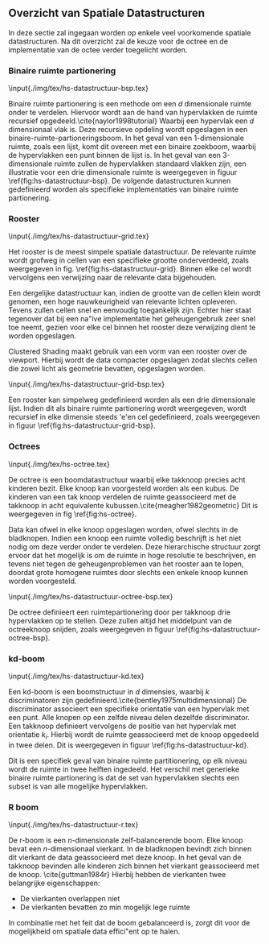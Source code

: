 ## Overzicht van Spatiale Datastructuren

In deze sectie zal ingegaan worden op enkele veel voorkomende spatiale 
datastructuren. Na dit overzicht zal de keuze voor de octree en de implementatie
van de octee verder toegelicht worden.

### Binaire ruimte partionering

\input{./img/tex/hs-datastructuur-bsp.tex}

Binaire ruimte partionering is een methode om een $d$ dimensionale ruimte onder
te verdelen. Hiervoor wordt aan de hand van hypervlakken de ruimte recursief
opgedeeld.\cite{naylor1998tutorial} Waarbij een hypervlak een $d$ dimensionaal 
vlak is. Deze recursieve opdeling wordt opgeslagen in een 
binaire-ruimte-partioneringsboom. In het geval van een 1-dimensionale ruimte, 
zoals een lijst, komt dit overeen met een binaire zoekboom, waarbij de 
hypervlakken een punt binnen de lijst is. In het geval van een 3-dimensionale 
ruimte zullen de hypervlakken standaard vlakken zijn, een illustratie voor een 
drie dimensionale ruimte is weergegeven in figuur \ref{fig:hs-datastructuur-bsp}. 
De volgende datastructuren kunnen gedefinieerd worden als specifieke 
implementaties van binaire ruimte partionering.

### Rooster

\input{./img/tex/hs-datastructuur-grid.tex}

Het rooster is de meest simpele spatiale datastructuur. De relevante ruimte 
wordt grofweg in cellen van een specifieke grootte onderverdeeld, zoals 
weergegeven in fig. \ref{fig:hs-datastructuur-grid}. Binnen elke cel wordt 
vervolgens een verwijzing naar de relevante data bijgehouden.

Een dergelijke datastructuur kan, indien de grootte van de cellen klein wordt
genomen, een hoge nauwkeurigheid van relevante lichten opleveren. Tevens zullen
cellen snel en eenvoudig toegankelijk zijn. Echter hier staat tegenover dat bij 
een na\"ive implementatie het geheugengebruik zeer snel toe neemt, gezien voor 
elke cel binnen het rooster deze verwijzing dient te worden opgeslagen. 

Clustered Shading maakt gebruik van een vorm van een rooster over de viewport.
Hierbij wordt de data compacter opgeslagen zodat slechts cellen die zowel licht
als geometrie bevatten, opgeslagen worden.

\input{./img/tex/hs-datastructuur-grid-bsp.tex}

Een rooster kan simpelweg gedefinieerd worden als een drie dimensionale lijst. 
Indien dit als binaire ruimte partionering wordt weergegeven, wordt recursief 
in elke dimensie steeds \'e'en cel gedefinieerd, zoals weergegeven in figuur 
\ref{fig:hs-datastructuur-grid-bsp}. 

### Octrees

\input{./img/tex/hs-octree.tex}

De octree is een boomdatastructuur waarbij elke takknoop precies acht kinderen
bezit. Elke knoop kan voorgesteld worden als een kubus. De kinderen van een tak
knoop verdelen de ruimte geassocieerd met de takknoop in acht equivalente 
kubussen.\cite{meagher1982geometric} Dit is weergegeven in fig 
\ref{fig:hs-octree}. 

Data kan ofwel in elke knoop opgeslagen worden, ofwel slechts in de bladknopen. 
Indien een knoop een ruimte volledig beschrijft is het niet nodig om deze verder 
onder te verdelen. Deze hierarchische structuur zorgt ervoor dat het mogelijk is 
om de ruimte in hoge resolutie te beschrijven, en tevens niet tegen de 
geheugenproblemen van het rooster aan te lopen, doordat grote homogene ruimtes 
door slechts een enkele knoop kunnen worden voorgesteld. 

\input{./img/tex/hs-datastructuur-octree-bsp.tex}

De octree definieert een ruimtepartionering door per takknoop drie hypervlakken
op te stellen. Deze zullen altijd het middelpunt van de octreeknoop snijden,
zoals weergegeven in figuur \ref{fig:hs-datastructuur-octree-bsp}.

### kd-boom

\input{./img/tex/hs-datastructuur-kd.tex}

Een kd-boom is een boomstructuur in $d$ dimensies, waarbij $k$ discriminatoren
zijn gedefinieerd.\cite{bentley1975multidimensional} De discriminator associeert
een specifieke orientatie van een hypervlak met een punt. Alle knopen op een 
zelfde niveau delen dezelfde discriminator. 
Een takknoop definieert vervolgens de positie van het hypervlak met orientatie 
$k_i$. Hierbij wordt de ruimte geassocieerd met de knoop opgedeeld in twee
delen. Dit is weergegeven in figuur \ref{fig:hs-datastructuur-kd}.

Dit is een specifiek geval van binaire ruimte partitionering, op elk niveau 
wordt de ruimte in twee helften ingedeeld. Het verschil met generieke 
binaire ruimte partionering is dat de set van hypervlakken slechts een subset is 
van alle mogelijke hypervlakken.

### R boom

\input{./img/tex/hs-datastructuur-r.tex}

De r-boom is een $n$-dimensionale zelf-balancerende boom. Elke knoop bevat een 
$n$-dimensionaal vierkant. In de bladknopen bevindt zich binnen dit vierkant de
data geassocieerd met deze knoop. In het geval van de takknoop bevinden alle
kinderen zich binnen het vierkant geassocieerd met de knoop. \cite{guttman1984r}
Hierbij hebben de vierkanten twee belangrijke eigenschappen:

* De vierkanten overlappen niet
* De vierkanten bevatten zo min mogelijk lege ruimte

In combinatie met het feit dat de boom gebalanceerd is, zorgt dit voor de 
mogelijkheid om spatiale data effici\"ent op te halen.

